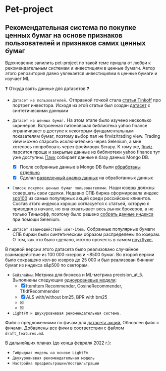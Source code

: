 # Pet-project
## Рекомендательная система по покупке ценных бумаг на основе признаков пользователей и признаков самих ценных бумаг

Вдохновение запилить pet-project по такой теме пришла от любви к рекомендательным системам и инвестициям в ценные бумаги. 
Автор этого репозитория давно увлекается инвестициями в ценные бумаги и изучает ML.

❓ Откуда взять данные для датасетов ❓

* `Датасет из пользователей.` Отправной точкой стала [статья Tinkoff](https://www.tinkoff.ru/invest/news/616676/) про портрет инвестора. Исходя из этой статьи
был создан [датасет](https://github.com/lyutov89/project_share_recommendation/blob/master/users/Data_collection_for_pet_project.ipynb) с синтетическими данными 

* `Датасет из ценных бумаг.` На этом этапе было изучено несколько скринеров. Встроенная питоновская библиотека yahoo finance ограничивает в доступе к некоторым фундаментальным показателям бумаг, поэтому выбор пал не finviz/trading view. Trading view можно спарсить исключительно через Selenium, а мне хотелось попробовать через фреймворк Scrapy. К тому же, [finviz](https://finviz.com/) парсится проще и закрытые данные из библиотеки yahoo finance тут уже доступны. [Паук](https://github.com/lyutov89/project_share_recommendation/tree/master/shares_parsing/finviz_parsing) собирает данные в базу данных Mongo DB.
    - [X] После собранные данные в Mongo DB были [обработаны отдельно](https://github.com/lyutov89/project_share_recommendation/blob/master/items_shares/items_treatment.ipynb) 
    - [X] Сделал [разведочный анализ данных](https://github.com/lyutov89/project_share_recommendation/blob/master/items_shares/finviz_shares_short_eda.ipynb) на обработанных данных

* `Список покупок ценных бумаг пользователями.` Наши юзеры должны совершать свои сделки. Недавно СПБ биржа сформировала индекс [spb100](https://spbexchange.ru/ru/stocks/index/SPB100/) из самых популярных акций среди российских клиентов. Состав этого индекса хорошо согласуется с статьей, которую я приводил в начале, но она охватывает весь рынок брокеров, а не только Тинькофф, поэтому было решено [собрать данные индекса](https://github.com/lyutov89/project_share_recommendation/tree/master/shares_parsing/spb_shares) при помощи Selenium.

* `Датасет взаимодействий user-item.` Собранные популярные бумаги СПБ биржи были синтетическим образом распределены по юзерам. О том, как это было сделано, можно прочесть в самом [ноутбуке.](https://github.com/lyutov89/project_share_recommendation/blob/master/interactions/interactions.ipynb)

В первой версии этого датасета было реализовано случайное взаимодействие из 100 000 юзеров и ~8500 бумаг. 
Во второй версии было сокращено кол-во юзеров до 25 000 и был реализован биннинг бумаг из индекса s&p500 по секторам.

* `Бейзлайны`. Метрика для бизнеса и ML-метрика precision_at_5. Выполнены следующие [одноуровневые модели](https://github.com/lyutov89/Project_share_recommendation/blob/dev-base/baselines/baselines.ipynb): 
    - [X] ItemItem Recommender, CosineRecommender, TfidfRecommender   
    - [X] ALS with/without bm25, BPR with bm25 
    - [X]
    - [X]
   
* `LightFM и двухуровневая рекомендательная система.`

Файл с предложениями по фичам для [датасета акций.](https://github.com/lyutov89/Project_share_recommendation/blob/two-step-system/2_step_recsys/draft_features.md)
Обновлен файл с фичами. Добавлены все фичи в соответствии с файлом `draft_features.md`. 


   В дальнейших планах (до конца февраля 2022 г.):
* `Гибридная модель на основе LightFm`   
* `Двухуровневая рекомендательная модель`
* `Настройка предфильтрации/постфильтрации`


